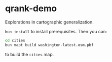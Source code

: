 # qrank-demo

Explorations in cartographic generalization.

`bun install` to install prerequisites. Then you can:

```bash
cd cities
bun mapt build washington-latest.osm.pbf
```

to build the `cities` map.
